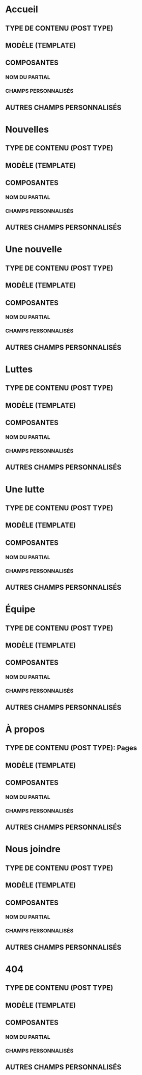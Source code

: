 <!-- Accueil -->
# Accueil

## TYPE DE CONTENU (POST TYPE)

## MODÈLE (TEMPLATE)

## COMPOSANTES
### NOM DU PARTIAL
### CHAMPS PERSONNALISÉS

## AUTRES CHAMPS PERSONNALISÉS

<!-- Des nouvelles -->
# Nouvelles

## TYPE DE CONTENU (POST TYPE)

## MODÈLE (TEMPLATE)

## COMPOSANTES
### NOM DU PARTIAL
### CHAMPS PERSONNALISÉS

## AUTRES CHAMPS PERSONNALISÉS

<!-- Une nouvelle -->
# Une nouvelle

## TYPE DE CONTENU (POST TYPE)

## MODÈLE (TEMPLATE)

## COMPOSANTES
### NOM DU PARTIAL
### CHAMPS PERSONNALISÉS

## AUTRES CHAMPS PERSONNALISÉS

<!-- Des luttes -->
# Luttes

## TYPE DE CONTENU (POST TYPE)

## MODÈLE (TEMPLATE)

## COMPOSANTES
### NOM DU PARTIAL
### CHAMPS PERSONNALISÉS

## AUTRES CHAMPS PERSONNALISÉS

<!-- Une lutte -->
# Une lutte

## TYPE DE CONTENU (POST TYPE)

## MODÈLE (TEMPLATE)

## COMPOSANTES
### NOM DU PARTIAL
### CHAMPS PERSONNALISÉS

## AUTRES CHAMPS PERSONNALISÉS

<!-- Equipe -->
# Équipe

## TYPE DE CONTENU (POST TYPE)

## MODÈLE (TEMPLATE)

## COMPOSANTES
### NOM DU PARTIAL
### CHAMPS PERSONNALISÉS

## AUTRES CHAMPS PERSONNALISÉS

<!-- A propos -->
# À propos

## TYPE DE CONTENU (POST TYPE): Pages

## MODÈLE (TEMPLATE)

## COMPOSANTES
### NOM DU PARTIAL
### CHAMPS PERSONNALISÉS

## AUTRES CHAMPS PERSONNALISÉS

<!-- Nous joindre -->
# Nous joindre

## TYPE DE CONTENU (POST TYPE)

## MODÈLE (TEMPLATE)

## COMPOSANTES
### NOM DU PARTIAL
### CHAMPS PERSONNALISÉS

## AUTRES CHAMPS PERSONNALISÉS

<!-- 404 -->
# 404

## TYPE DE CONTENU (POST TYPE)

## MODÈLE (TEMPLATE)

## COMPOSANTES
### NOM DU PARTIAL
### CHAMPS PERSONNALISÉS

## AUTRES CHAMPS PERSONNALISÉS